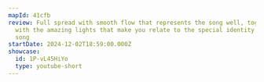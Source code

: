 ```yaml
---
mapId: 41cfb
review: Full spread with smooth flow that represents the song well, together
  with the amazing lights that make you relate to the special identity of the
  song
startDate: 2024-12-02T18:59:00.000Z
showcase:
  id: 1P-vL45HiYo
  type: youtube-short
---
```

